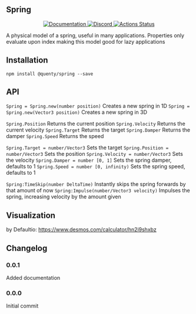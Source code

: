 ## Spring
<div align="center">
  <a href="http://quenty.github.io/api/">
    <img src="https://img.shields.io/badge/docs-website-green.svg" alt="Documentation" />
  </a>
  <a href="https://discord.gg/mhtGUS8">
    <img src="https://img.shields.io/badge/discord-nevermore-blue.svg" alt="Discord" />
  </a>
  <a href="https://github.com/Quenty/NevermoreEngine/actions">
    <img src="https://github.com/Quenty/NevermoreEngine/workflows/luacheck/badge.svg" alt="Actions Status" />
  </a>
</div>

A physical model of a spring, useful in many applications. Properties only evaluate
upon index making this model good for lazy applications

## Installation
```
npm install @quenty/spring --save
```


## API

`Spring = Spring.new(number position)`
	Creates a new spring in 1D
`Spring = Spring.new(Vector3 position)`
	Creates a new spring in 3D

`Spring.Position`
	Returns the current position
`Spring.Velocity`
	Returns the current velocity
`Spring.Target`
	Returns the target
`Spring.Damper`
	Returns the damper
`Spring.Speed`
	Returns the speed

`Spring.Target = number/Vector3`
	Sets the target
`Spring.Position = number/Vector3`
	Sets the position
`Spring.Velocity = number/Vector3`
	Sets the velocity
`Spring.Damper = number [0, 1]`
	Sets the spring damper, defaults to 1
`Spring.Speed = number [0, infinity)`
	Sets the spring speed, defaults to 1

`Spring:TimeSkip(number DeltaTime)`
	Instantly skips the spring forwards by that amount of now
`Spring:Impulse(number/Vector3 velocity)`
	Impulses the spring, increasing velocity by the amount given

## Visualization
by Defaultio: https://www.desmos.com/calculator/hn2i9shxbz

## Changelog

### 0.0.1
Added documentation

### 0.0.0
Initial commit
